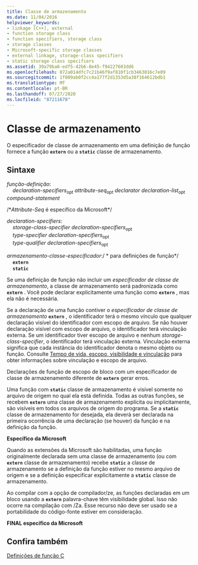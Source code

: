 ```yaml
---
title: Classe de armazenamento
ms.date: 11/04/2016
helpviewer_keywords:
- linkage [C++], external
- function storage class
- function specifiers, storage class
- storage classes
- Microsoft-specific storage classes
- external linkage, storage-class specifiers
- static storage class specifiers
ms.assetid: 39a79ba6-edf5-42b6-8e45-f94227603dd6
ms.openlocfilehash: 872a014dfc7c21b46f9af810f1cb3463016c7e09
ms.sourcegitcommit: 1f009ab0f2cc4a177f2d1353d5a38f164612bdb1
ms.translationtype: MT
ms.contentlocale: pt-BR
ms.lasthandoff: 07/27/2020
ms.locfileid: "87211678"
---
```

# <a name="storage-class"></a>Classe de armazenamento

O especificador de classe de armazenamento em uma definição de função fornece a função **`extern`** ou a **`static`** classe de armazenamento.

## <a name="syntax"></a>Sintaxe

*função-definição*:<br/>
&nbsp;&nbsp;&nbsp;&nbsp;*declaration-specifiers*<sub>opt</sub> *attribute-seq*<sub>opt</sub> *declarator* *declaration-list*<sub>opt</sub> *compound-statement*

/\**Attribute-Seq* é específico da Microsoft\*/

*declaration-specifiers*:<br/>
&nbsp;&nbsp;&nbsp;&nbsp;*storage-class-specifier* *declaration-specifiers*<sub>opt</sub><br/>
&nbsp;&nbsp;&nbsp;&nbsp;*type-specifier* *declaration-specifiers*<sub>opt</sub><br/>
&nbsp;&nbsp;&nbsp;&nbsp;*type-qualifier* *declaration-specifiers*<sub>opt</sub>

*armazenamento-classe-especificador*:/ \* para definições de função\*/<br/>
&nbsp;&nbsp;&nbsp;&nbsp;**`extern`**<br/>
&nbsp;&nbsp;&nbsp;&nbsp;**`static`**

Se uma definição de função não incluir um *especificador de classe de armazenamento*, a classe de armazenamento será padronizada como **`extern`** . Você pode declarar explicitamente uma função como **`extern`** , mas ela não é necessária.

Se a declaração de uma função contiver o *especificador de classe de armazenamento* **`extern`** , o identificador terá o mesmo vínculo que qualquer declaração visível do identificador com escopo de arquivo. Se não houver declaração visível com escopo de arquivo, o identificador terá vinculação externa. Se um identificador tiver escopo de arquivo e nenhum *storage-class-specifier*, o identificador terá vinculação externa. Vinculação externa significa que cada instância do identificador denota o mesmo objeto ou função. Consulte [Tempo de vida, escopo, visibilidade e vinculação](../c-language/lifetime-scope-visibility-and-linkage.md) para obter informações sobre vinculação e escopo de arquivo.

Declarações de função de escopo de bloco com um especificador de classe de armazenamento diferente de **`extern`** gerar erros.

Uma função com **`static`** classe de armazenamento é visível somente no arquivo de origem no qual ela está definida. Todas as outras funções, se recebem **`extern`** uma classe de armazenamento explícita ou implicitamente, são visíveis em todos os arquivos de origem do programa. Se a **`static`** classe de armazenamento for desejada, ela deverá ser declarada na primeira ocorrência de uma declaração (se houver) da função e na definição da função.

**Específico da Microsoft**

Quando as extensões da Microsoft são habilitadas, uma função originalmente declarada sem uma classe de armazenamento (ou com **`extern`** classe de armazenamento) recebe **`static`** a classe de armazenamento se a definição da função estiver no mesmo arquivo de origem e se a definição especificar explicitamente a **`static`** classe de armazenamento.

Ao compilar com a opção de compilador/ze, as funções declaradas em um bloco usando a **`extern`** palavra-chave têm visibilidade global. Isso não ocorre na compilação com /Za. Esse recurso não deve ser usado se a portabilidade do código-fonte estiver em consideração.

**FINAL específico da Microsoft**

## <a name="see-also"></a>Confira também

[Definições de função C](../c-language/c-function-definitions.md)
